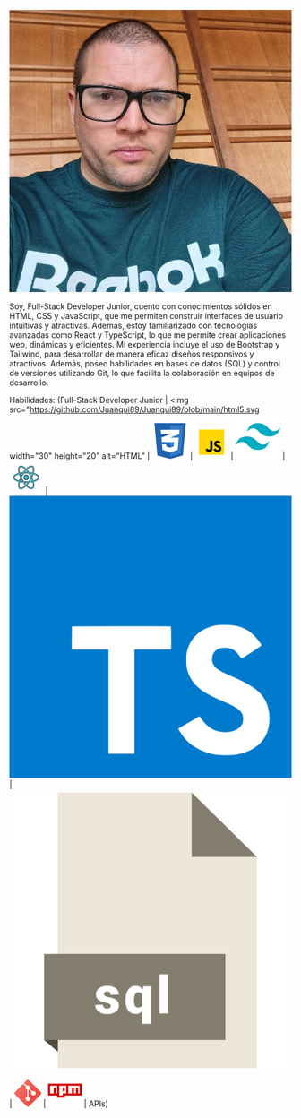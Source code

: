 ![Foto mia](https://github.com/Juanqui89/Juanqui89/blob/main/Foto2.webp)

Soy, Full-Stack Developer Junior, cuento con conocimientos sólidos en HTML, CSS y JavaScript, que me permiten construir interfaces de usuario intuitivas y atractivas. Además, estoy familiarizado con tecnologías avanzadas como React y TypeScript, lo que me permite crear aplicaciones web, dinámicas y eficientes. Mi experiencia incluye el uso de Bootstrap y Tailwind, para desarrollar de manera eficaz diseños responsivos y atractivos. Además, poseo habilidades en bases de datos (SQL) y control de versiones utilizando Git, lo que facilita la colaboración en equipos de desarrollo.

Habilidades:
(Full-Stack Developer Junior | <img src="https://github.com/Juanqui89/Juanqui89/blob/main/html5.svg width="30" height="20" alt="HTML" | ![CSS](https://github.com/Juanqui89/Juanqui89/blob/main/css3.svg) | ![JavaScript](https://github.com/Juanqui89/Juanqui89/blob/main/javascript.svg) | ![Tailwind](https://github.com/Juanqui89/Juanqui89/blob/main/tailwind.svg) | ![React](https://github.com/Juanqui89/Juanqui89/blob/main/react.svg) | ![TypeScript](https://github.com/Juanqui89/Juanqui89/blob/main/typescript-icon.svg) | ![SQL](https://github.com/Juanqui89/Juanqui89/blob/main/sql.svg) | ![Git](https://github.com/Juanqui89/Juanqui89/blob/main/git.svg) | ![NPM](https://github.com/Juanqui89/Juanqui89/blob/main/npm.svg) | APIs)


